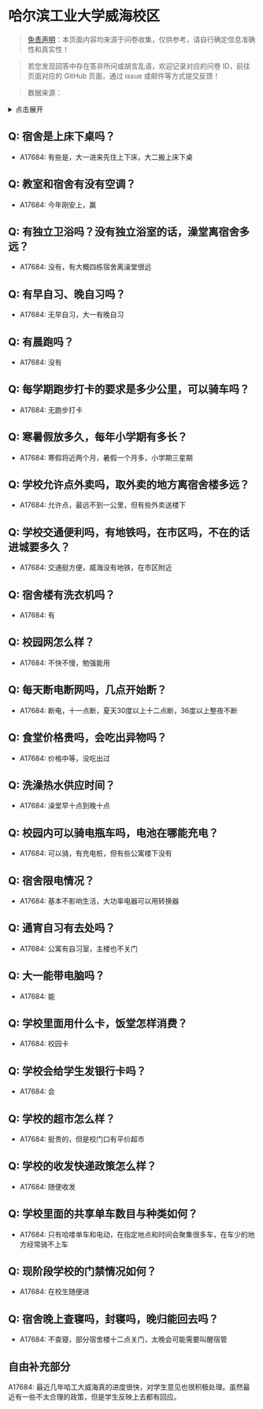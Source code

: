 # 哈尔滨工业大学威海校区

> [免责声明](https://colleges.chat/#_3)：本页面内容均来源于问卷收集，仅供参考，请自行确定信息准确性和真实性！

> 若您发现回答中存在答非所问或胡言乱语，欢迎记录对应的问卷 ID，前往页面对应的 GitHub 页面，通过 issue 或邮件等方式提交反馈！

> 数据来源：

<details><summary>点击展开</summary>
<ul>
<li>A17684: 匿名 (2023 年 06 月)</li>
</ul>
</details>

## Q: 宿舍是上床下桌吗？

- A17684: 有些是，大一进来先住上下床，大二搬上床下桌

## Q: 教室和宿舍有没有空调？

- A17684: 今年刚安上，赢

## Q: 有独立卫浴吗？没有独立浴室的话，澡堂离宿舍多远？

- A17684: 没有，有大概四栋宿舍离澡堂很远

## Q: 有早自习、晚自习吗？

- A17684: 无早自习，大一有晚自习

## Q: 有晨跑吗？

- A17684: 没有

## Q: 每学期跑步打卡的要求是多少公里，可以骑车吗？

- A17684: 无跑步打卡

## Q: 寒暑假放多久，每年小学期有多长？

- A17684: 寒假将近两个月，暑假一个月多，小学期三星期

## Q: 学校允许点外卖吗，取外卖的地方离宿舍楼多远？

- A17684: 允许点，最远不到一公里，但有些外卖送楼下

## Q: 学校交通便利吗，有地铁吗，在市区吗，不在的话进城要多久？

- A17684: 交通挺方便，威海没有地铁，在市区附近

## Q: 宿舍楼有洗衣机吗？

- A17684: 有

## Q: 校园网怎么样？

- A17684: 不快不慢，勉强能用

## Q: 每天断电断网吗，几点开始断？

- A17684: 断电，十一点断，夏天30度以上十二点断，36度以上整夜不断

## Q: 食堂价格贵吗，会吃出异物吗？

- A17684: 价格中等，没吃出过

## Q: 洗澡热水供应时间？

- A17684: 澡堂早十点到晚十点

## Q: 校园内可以骑电瓶车吗，电池在哪能充电？

- A17684: 可以骑，有充电桩，但有些公寓楼下没有

## Q: 宿舍限电情况？

- A17684: 基本不影响生活，大功率电器可以用转换器

## Q: 通宵自习有去处吗？

- A17684: 公寓有自习室，主楼也不关门

## Q: 大一能带电脑吗？

- A17684: 能

## Q: 学校里面用什么卡，饭堂怎样消费？

- A17684: 校园卡

## Q: 学校会给学生发银行卡吗？

- A17684: 会

## Q: 学校的超市怎么样？

- A17684: 挺贵的，但是校门口有平价超市

## Q: 学校的收发快递政策怎么样？

- A17684: 随便收发

## Q: 学校里面的共享单车数目与种类如何？

- A17684: 只有哈喽单车和电动，在指定地点和时间会聚集很多车，在车少的地方经常骑不上车

## Q: 现阶段学校的门禁情况如何？

- A17684: 在校生随便进

## Q: 宿舍晚上查寝吗，封寝吗，晚归能回去吗？

- A17684: 不查寝，部分宿舍楼十二点关门，太晚会可能需要叫醒宿管

## 自由补充部分

A17684: 最近几年哈工大威海真的进度很快，对学生意见也很积极处理。虽然最近有一些不太合理的政策，但是学生反映上去都有回应。